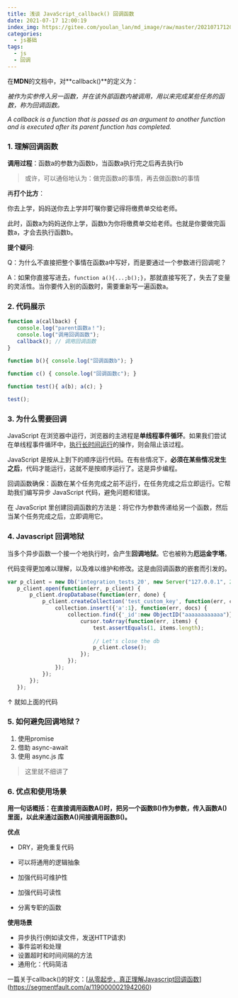 ```yaml
---
title: 浅谈 JavaScript_callback() 回调函数
date: 2021-07-17 12:00:19
index_img: https://gitee.com/youlan_lan/md_image/raw/master/20210717120952.jpg
categories:
  - js基础
tags:
  - js
  - 回调
---
```


在**MDN**的文档中，对**callback()**的定义为：

*被作为实参传入另一函数，并在该外部函数内被调用，用以来完成某些任务的函数，称为回调函数。*

*A callback is a function that is passed as an argument to another function and is executed after its parent function has completed.*

### 1. 理解回调函数

**调用过程**：函数a的参数为函数b，当函数a执行完之后再去执行b

> 或许，可以通俗地认为：做完函数a的事情，再去做函数b的事情

再**打个比方**：

你去上学，妈妈送你去上学并叮嘱你要记得将缴费单交给老师。

此时，函数a为妈妈送你上学，函数b为你将缴费单交给老师。也就是你要做完函数a，才会去执行函数b。

**提个疑问**:

Q：为什么不直接把整个事情在函数a中写好，而是要通过一个参数进行回调呢？

A：如果你直接写进去，`function a(){...;b();}`，那就直接写死了，失去了变量的灵活性。当你要传入别的函数时，需要重新写一遍函数a。

### 2. 代码展示

```js
function a(callback) {      
   console.log("parent函数a！");   
   console.log("调用回调函数");   
   callback(); // 调用回调函数
}

function b(){ console.log("回调函数b"); }   

function c() { console.log("回调函数c"); }   
  
function test(){ a(b); a(c); }

test();
```

### 3. 为什么需要回调

JavaScript 在浏览器中运行，浏览器的主进程是**单线程事件循环**。如果我们尝试在单线程事件循环中，<u>执行长时间运行</u>的操作，则会阻止该过程。

JavaScript 是按从上到下的顺序运行代码。在有些情况下，**必须在某些情况发生之后**，代码才能运行，这就不是按顺序运行了。这是异步编程。

回调函数确保：函数在某个任务完成之前不运行，在任务完成之后立即运行。它帮助我们编写异步 JavaScript 代码，避免问题和错误。

在 JavaScript 里创建回调函数的方法是：将它作为参数传递给另一个函数，然后当某个任务完成之后，立即调用它。

### 4.  Javascript 回调地狱

当多个异步函数一个接一个地执行时，会产生**回调地狱**。它也被称为**厄运金字塔**。

代码变得更加难以理解，以及难以维护和修改。这是由回调函数的嵌套而引发的。

```js
var p_client = new Db('integration_tests_20', new Server("127.0.0.1", 27017, {}), {'pk':CustomPKFactory});
   p_client.open(function(err, p_client) {
       p_client.dropDatabase(function(err, done) {
           p_client.createCollection('test_custom_key', function(err, collection) {
               collection.insert({'a':1}, function(err, docs) {
                   collection.find({'_id':new ObjectID("aaaaaaaaaaaa")}, function(err, cursor) {
                       cursor.toArray(function(err, items) {
                           test.assertEquals(1, items.length);
 
                           // Let's close the db
                           p_client.close();
                       });
                   });
               });
           });
       });
   });

```

 ↑ 就如上面的代码

### 5. 如何避免回调地狱？

1. 使用promise
2. 借助 async-await
3. 使用 async.js 库

> 这里就不细讲了

### 6. 优点和使用场景

**用一句话概括：在直接调用函数A()时，把另一个函数B()作为参数，传入函数A()里面，以此来通过函数A()间接调用函数B()。**

**优点**

* DRY，避免重复代码

* 可以将通用的逻辑抽象

* 加强代码可维护性

* 加强代码可读性

* 分离专职的函数

**使用场景**

- 异步执行(例如读文件，发送HTTP请求)
- 事件监听和处理
- 设置超时和时间间隔的方法
- 通用化：代码简洁 



一篇关于callback()的好文：[[从零起步，真正理解Javascript回调函数](https://segmentfault.com/a/1190000021942060)](https://segmentfault.com/a/1190000021942060)

